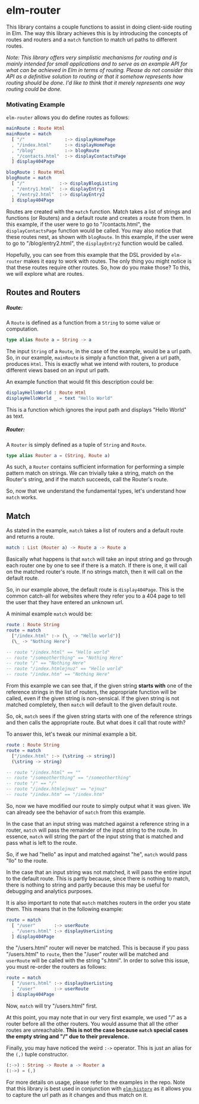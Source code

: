 # elm-router

This library contains a couple functions to assist in doing client-side routing in Elm. The way this library achieves this is by introducing the concepts of routes and routers and a `match` function to match url paths to different routes.

*Note: This library offers very simplistic mechanisms for routing and is mainly intended for small applications and to serve as an example API for what can be achieved in Elm in terms of routing. Please do not consider this API as a definitive solution to routing or that it somehow represents how routing should be done. I'd like to think that it merely represents one way routing could be done.*

### Motivating Example

`elm-router` allows you do define routes as follows:

```elm
mainRoute : Route Html
mainRoute = match
  [ "/"               :-> displayHomePage
  , "/index.html"     :-> displayHomePage
  , "/blog"           :-> blogRoute
  , "/contacts.html"  :-> displayContactsPage
  ] display404Page

blogRoute : Route Html
blogRoute = match
  [ "/"             :-> displayBlogListing
  , "/entry1.html"  :-> displayEntry1
  , "/entry2.html"  :-> displayEntry2
  ] display404Page

```

Routes are created with the `match` function. Match takes a list of strings and functions (or Routers) and a default route and creates a route from them. In this example, if the user were to go to "/contacts.html", the `displayContactsPage` function would be called. You may also notice that these routes nest, as shown with `blogRoute`. In this example, if the user were to go to "/blog/entry2.html", the `displayEntry2` function would be called.

Hopefully, you can see from this example that the DSL provided by `elm-router` makes it easy to work with routes. The only thing you might notice is that these routes require other routes. So, how do you make those? To this, we will explore what are routes.

## Routes and Routers

##### Route:

A `Route` is defined as a function from a `String` to some value or computation.

```elm
type alias Route a = String -> a
```

The input `String` of a `Route`, in the case of the example, would be a url path. So, in our example, `mainRoute` is simply a function that, given a url path, produces `Html`. This is exactly what we intend with routers, to produce different views based on an input url path.


An example function that would fit this description could be:

```elm
displayHelloWorld : Route Html
displayHelloWorld _ = text "Hello World"
```

This is a function which ignores the input path and displays "Hello World" as text.

##### Router:

A `Router` is simply defined as a tuple of `String` and `Route`.

```elm
type alias Router a = (String, Route a)
```

As such, a `Router` contains sufficient information for performing a simple pattern match on strings. We can trivially take a string, match on the Router's string, and if the match succeeds, call the Router's route.

So, now that we understand the fundamental types, let's understand how `match` works.

## Match

As stated in the example, `match` takes a list of routers and a default route and returns a route.

```elm
match : List (Router a) -> Route a -> Route a
```

Basically what happens is that `match` will take an input string and go through each router one by one to see if there is a match. If there is one, it will call on the matched router's route. If no strings match, then it will call on the default route.

So, in our example above, the default route is `display404Page`. This is the common catch-all for websites where they refer you to a 404 page to tell the user that they have entered an unknown url.

A minimal example `match` would be:

```elm
route : Route String
route = match
  ["/index.html" :-> (\_ -> "Hello world")]
  (\_ -> "Nothing Here")

-- route "/index.html" == "Hello world"
-- route "/someotherthing" == "Nothing Here"
-- route "/" == "Nothing Here"
-- route "/index.htmlejnuz" == "Hello world"
-- route "/index.htm" == "Nothing Here"
```

From this example we can see that, if the given string **starts with** one of the reference strings in the list of routers, the appropriate function will be called, even if the given string is non-sensical. If the given string is not matched completely, then `match` will default to the given default route.


So, ok, `match` sees if the given string starts with one of the reference strings and then calls the appropriate route. But what does it call that route with?

To answer this, let's tweak our minimal example a bit.

```elm
route : Route String
route = match
  ["/index.html" :-> (\string -> string)]
  (\string -> string)

-- route "/index.html" == ""
-- route "/someotherthing" == "/someotherthing"
-- route "/" == "/"
-- route "/index.htmlejnuz" == "ejnuz"
-- route "/index.htm" == "/index.htm"
```

So, now we have modified our route to simply output what it was given. We can already see the behavior of `match` from this example.

In the case that an input string was matched against a reference string in a router, `match` will pass the remainder of the input string to the route. In essence, `match` will string the part of the input string that is matched and pass what is left to the route.

So, if we had "hello" as input and matched against "he", `match` would pass "llo" to the route.

In the case that an input string was not matched, it will pass the entire input to the default route. This is partly because, since there is nothing to match, there is nothing to string and partly because this may be useful for debugging and analytics purposes.

It is also important to note that `match` matches routers in the order you state them. This means that in the following example:

```elm
route = match
  [ "/user"       :-> userRoute
  , "/users.html" :-> displayUserListing
  ] display404Page

```
the "/users.html" router will never be matched. This is because if you pass "/users.html" to `route`, then the "/user" router will be matched and `userRoute` will be called with the string "s.html". In order to solve this issue, you must re-order the routers as follows:

```elm
route = match
  [ "/users.html" :-> displayUserListing
  , "/user"       :-> userRoute
  ] display404Page
```

Now, `match` will try "/users.html" first.

At this point, you may note that in our very first example, we used "/" as a router before all the other routers. You would assume that all the other routes are unreachable. **This is not the case because `match` special cases the empty string and "/" due to their prevalence.**


Finally, you may have noticed the weird `:->` operator. This is just an alias for the `(,)` tuple constructor.

```elm
(:->) : String -> Route a -> Router a
(:->) = (,)
```

For more details on usage, please refer to the examples in the repo. Note that this library is best used in conjunction with [`elm-history`](https://github.com/TheSeamau5/elm-history) as it allows you to capture the url path as it changes and thus match on it.
